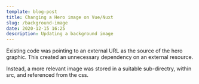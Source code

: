 ```yaml
---
template: blog-post
title: Changing a Hero image on Vue/Nuxt
slug: /background-image
date: 2020-12-15 16:25
description: Updating a background image
---
```

Existing code was pointing to an external URL as the source of the hero graphic. This created an unnecessary dependency on an external resource.

Instead, a more relevant image was stored in a suitable sub-directry, within src, and referenced from the css.

